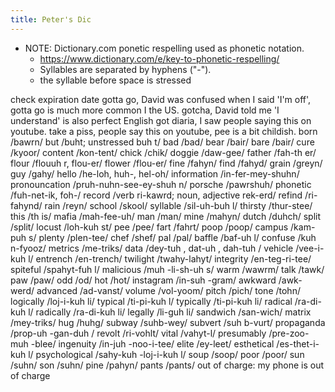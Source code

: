 ```yaml
---
title: Peter's Dic
---
```


- NOTE: Dictionary.com ponetic respelling used as phonetic notation. 
  - https://www.dictionary.com/e/key-to-phonetic-respelling/
  - Syllables are separated by hyphens ("-"). 
  - the syllable before space is stressed

check expiration date
gotta go, David was confused when I said 'I'm off', gotta go is much more
common I the US.
gotcha, David told me 'I understand' is also perfect English
got diaria, I saw people saying this on youtube.
take a piss, people say this on youtube, pee is a bit childish.
born /bawrn/
but /buht; unstressed buh t/
bad /bad/
bear /bair/
bare /bair/
cure /kyoor/
content /kon-tent/
chick /chik/
doggie /daw-gee/
father /fah-th er/
flour /flouuh r, flou-er/
flower /flou-er/
fine /fahyn/
find /fahyd/
grain /greyn/
guy /gahy/
hello /he-loh, huh-, hel-oh/
information /in-fer-mey-shuhn/
pronouncation /pruh-nuhn-see-ey-shuh n/
porsche /pawrshuh/
phonetic /fuh-net-ik, foh-/
record /verb ri-kawrd; noun, adjective rek-erd/
refind /ri-fahynd/
rain /reyn/
school /skool/
syllable /sil-uh-buh l/
thirsty /thur-stee/
this /th is/
mafia /mah-fee-uh/
man /man/
mine /mahyn/
dutch /duhch/
split /split/
locust /loh-kuh st/
pee /pee/
fart /fahrt/
poop /poop/
campus /kam-puh s/
plenty /plen-tee/
chef /shef/
pal /pal/
baffle /baf-uh l/
confuse /kuh n-fyooz/
metrics /me-triks/
data /dey-tuh , dat-uh , dah-tuh /
vehicle /vee-i-kuh l/
entrench /en-trench/
twilight /twahy-lahyt/
integrity /en-teg-ri-tee/
spiteful /spahyt-fuh l/
malicious /muh -li-sh-uh s/
warm /wawrm/
talk /tawk/
paw /paw/
odd /od/
hot /hot/
instagram /in-suh -gram/
awkward /awk-werd/
advanced /ad-vanst/
volume /vol-yoom/
pitch /pich/
tone /tohn/
logically /loj-i-kuh li/
typical /ti-pi-kuh l/
typically /ti-pi-kuh li/
radical /ra-di-kuh l/
radically /ra-di-kuh li/
legally /li-guh li/
sandwich /san-wich/
matrix /mey-triks/
hug /huhg/
subway /suhb-wey/
subvert /suh b-vurt/
propaganda /prop-uh -gan-duh /
revolt /ri-vohlt/
vital /vahyt-l/
presumably /pre-zoo-muh -blee/
ingenuity /in-juh -noo-i-tee/
elite /ey-leet/
esthetical /es-thet-i-kuh l/
psychological /sahy-kuh -loj-i-kuh l/
soup /soop/
poor /poor/
sun /suhn/
son /suhn/
pine /pahyn/
pants /pants/
out of charge: my phone is out of charge